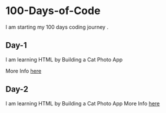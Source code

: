 # 100-Days-of-Code
I am  starting  my 100 days  coding journey .

## Day-1
I am learning HTML by Building a Cat Photo App 

More Info [here](./Day-1/Day-1.md)

## Day-2
I am learning HTML by Building a Cat Photo App 
More Info [here](./Day-2/Day-2.md)
